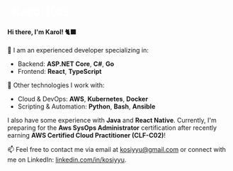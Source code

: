 <h1 style="color: white; display:inline; margin-left:10px;">Karol Koś</h1>  

#### Hi there, I'm Karol! 🐈‍⬛  

🚀 I am an experienced developer specializing in:  
- Backend: **ASP.NET Core**, **C#**, **Go**
- Frontend: **React**, **TypeScript**

🔧 Other technologies I work with:  
- Cloud & DevOps: **AWS**, **Kubernetes**, **Docker**
- Scripting & Automation: **Python**, **Bash**, **Ansible**  

I also have some experience with **Java** and **React Native**. Currently, I'm preparing for the **Aws SysOps Administrator** certification after recently earning **AWS Certified Cloud Practitioner (CLF-C02)**!

📫 Feel free to contact me via email at [kosiyyu@gmail.com](mailto:kosiyyu@gmail.com) or connect with me on LinkedIn: [linkedin.com/in/kosiyyu](https://www.linkedin.com/in/kosiyyu).

<!---
Kosiyyu/Kosiyyu is a ✨ special ✨ repository because its `README.md` (this file) appears on your GitHub profile.
You can click the Preview link to take a look at your changes.
--->
